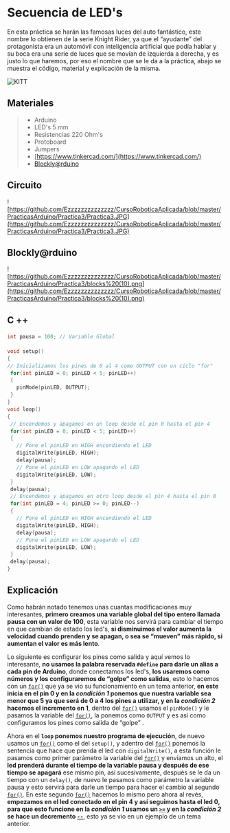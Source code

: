 # Secuencia de LED's

En esta práctica se harán las famosas luces del auto fantástico, este nombre lo obtienen de la serie Knight Rider, ya que el “ayudante” del protagonista era un automóvil con inteligencia artificial que podía hablar y su boca era una serie de luces que se movían de izquierda a derecha, y es justo lo que haremos, por eso el nombre que se le da a la práctica, abajo se muestra el código, material y explicación de la misma.

![KITT](http://31.media.tumblr.com/tumblr_mb84bj2Cqy1rpmo4ho1_r1_500.gif)

## Materiales 
> - Arduino
> - LED's 5 mm 
> - Resistencias 220 Ohm's
> - Protoboard
> - Jumpers
> - [https://www.tinkercad.com/](https://www.tinkercad.com/)
> - [Blockly@rduino](https://technologiescollege.github.io/Blockly-at-rduino/index.html)

## Circuito

![https://github.com/Ezzzzzzzzzzzzzz/CursoRoboticaAplicada/blob/master/PracticasArduino/Practica3/Practica3.JPG](https://github.com/Ezzzzzzzzzzzzzz/CursoRoboticaAplicada/blob/master/PracticasArduino/Practica3/Practica3.JPG)

## Blockly@rduino
![https://github.com/Ezzzzzzzzzzzzzz/CursoRoboticaAplicada/blob/master/PracticasArduino/Practica3/blocks%20(10).png](https://github.com/Ezzzzzzzzzzzzzz/CursoRoboticaAplicada/blob/master/PracticasArduino/Practica3/blocks%20(10).png)

## C ++
 ```c
 int pausa = 100; // Variable Global

void setup()
{
// Inicializamos los pines de 0 al 4 como OUTPUT con un ciclo "for"
  for(int pinLED = 0; pinLED < 5; pinLED++)
  {
    pinMode(pinLED, OUTPUT);
  }
}
void loop()
{
  // Encendemos y apagamos en un loop desde el pin 0 hasta el pin 4
  for(int pinLED = 0; pinLED < 5; pinLED++)
  {
    // Pone el pinLED en HIGH encendiendo el LED 
    digitalWrite(pinLED, HIGH);
    delay(pausa);
    // Pone el pinLED en LOW apagando el LED
    digitalWrite(pinLED, LOW);
  }
  delay(pausa);
  // Encendemos y apagamos en otro loop desde el pin 4 hasta el pin 0
  for(int pinLED = 4; pinLED >= 0; pinLED--)
  {
    // Pone el pinLED en HIGH encendiendo el LED 
    digitalWrite(pinLED, HIGH);
    delay(pausa);
    // Pone el pinLED en LOW apagando el LED 
    digitalWrite(pinLED, LOW);
  }
  delay(pausa);
}
```

## Explicación 

Como habrán notado tenemos unas cuantas modificaciones muy interesantes, **primero creamos una variable global del tipo entero llamada pausa con un valor de 100**, esta variable nos servirá para cambiar el tiempo en que cambian de estado los led's, **si disminuimos el valor aumenta la velocidad cuando prenden y se apagan, o sea se “mueven” más rápido, si aumentan el valor es más lento**.

Lo siguiente es configurar los pines como salida y aquí vemos lo interesante, **no usamos la palabra reservada ``#define`` para darle un alias a cada pin de Arduino**, donde conectamos los led's, **los usaremos como números y los configuraremos de “golpe” como salidas**, esto lo hacemos con un [``for()``](https://github.com/Ezzzzzzzzzzzzzz/CursoRoboticaAplicada/blob/master/Sentencias/Sentencia%20for.md) que ya se vio su funcionamiento en un tema anterior, **en este inicia en el pin 0 y en la _condición 1_ ponemos que nuestra variable sea menor que 5 ya que será de 0 a 4 los pines a utilizar, y en la _condición 2_ hacemos el incremento en 1**, dentro del [``for()``](https://github.com/Ezzzzzzzzzzzzzz/CursoRoboticaAplicada/blob/master/Sentencias/Sentencia%20for.md) usamos el ``pinMode()`` y le pasamos la variable del [``for()``](https://github.com/Ezzzzzzzzzzzzzz/CursoRoboticaAplicada/blob/master/Sentencias/Sentencia%20for.md), la ponemos como ``OUTPUT`` y es así como configuramos los pines como salida de “golpe” .

Ahora en el **``loop`` ponemos nuestro programa de ejecución**, de nuevo usamos un [``for()``](https://github.com/Ezzzzzzzzzzzzzz/CursoRoboticaAplicada/blob/master/Sentencias/Sentencia%20for.md) como el del ``setup()``, y adentro del [``for()``](https://github.com/Ezzzzzzzzzzzzzz/CursoRoboticaAplicada/blob/master/Sentencias/Sentencia%20for.md) ponemos la sentencia que hace que prenda el led con ``digitalWrite()``, a esta función le pasamos como primer parámetro la variable del [``for()``](https://github.com/Ezzzzzzzzzzzzzz/CursoRoboticaAplicada/blob/master/Sentencias/Sentencia%20for.md) y enviamos un alto, el **led prenderá durante el tiempo de la variable pausa y después de ese tiempo se apagará** ese mismo pin, así sucesivamente, después se le da un tiempo con un ``delay()``, de nuevo le pasamos como parámetro la variable pausa y esto servirá para darle un tiempo para hacer el cambio al segundo [``for()``](https://github.com/Ezzzzzzzzzzzzzz/CursoRoboticaAplicada/blob/master/Sentencias/Sentencia%20for.md). En este segundo [``for()``](https://github.com/Ezzzzzzzzzzzzzz/CursoRoboticaAplicada/blob/master/Sentencias/Sentencia%20for.md) hacemos lo mismo pero ahora al revés, **empezamos en el led conectado en el pin 4 y así seguimos hasta el led 0, para que esto funcione en la _condición 1_ usamos un [``>=``](https://github.com/Ezzzzzzzzzzzzzz/CursoRoboticaAplicada/blob/master/Operadores/Operadores%20Relacion.md) y en la _condición 2_ se hace un decremento [``--``](https://github.com/Ezzzzzzzzzzzzzz/CursoRoboticaAplicada/blob/master/Operadores/Operadores%20Asignaci%C3%B3n.md)**, esto ya se vio en un ejemplo de un tema anterior.

<!--stackedit_data:
eyJoaXN0b3J5IjpbMzM3MzQyMSwtMTU5ODcxOTIyNSwxNjE1OD
k4MjQ3LDE4ODY5NTE1MDcsLTU1NTAyNDczMiwxOTU2NDc0NDE2
LDE4OTEwODEzMDQsMzYwNzQ2ODE2XX0=
-->